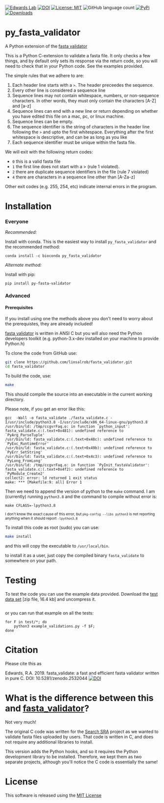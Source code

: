 [![Edwards Lab](https://img.shields.io/badge/Bioinformatics-EdwardsLab-03A9F4)](https://edwards.flinders.edu.au)
[![DOI](https://www.zenodo.org/badge/270903677.svg)](https://www.zenodo.org/badge/latestdoi/270903677)
[![License: MIT](https://img.shields.io/badge/License-MIT-yellow.svg)](https://opensource.org/licenses/MIT)
![GitHub language count](https://img.shields.io/github/languages/count/linsalrob/py_fasta_validator)
[![PyPi](https://img.shields.io/pypi/pyversions/py-fasta-validator.svg?style=flat-square&label=PyPi%20Versions)](https://pypi.org/project/py-fasta-validator/)
[![Downloads](https://img.shields.io/github/downloads/linsalrob/py_fasta_validator/total?style=flat-square)](https://github.com/linsalrob/py_fasta_validator/releases)

# py_fasta_validator

A Python extension of the [fasta validator](https://github.com/linsalrob/fasta_validator)

This is a Python C-extension to validate a fasta file. It only checks a few things, and by default only sets its response via the return code, so you will need to check that in your Python code. See the examples provided.

The simple rules that we adhere to are:

1. Each header line starts with a `>`. The header preceedes the sequence.
2. Every other line is considered a sequence line
3. Sequence lines may not contain whitespace, numbers, or non-sequence characters. In other words, they must only contain the characters [A-Z] and [a-z]
4. Sequence lines can end with a new line or return depending on whether you have edited this file on a mac, pc, or linux machine.
5. Sequence lines can be empty.
6. The sequence identifier is the string of characters in the header line following the `>` and upto the first whitespace. Everything after the first whitespace is descriptive, and can be as long as you like
7. Each sequence identifier must be unique within the fasta file.

We will exit with the following return codes:

* `0` this is a valid fasta file
* `1` the first line does not start with a > (rule 1 violated).
* `2` there are duplicate sequence identifiers in the file (rule 7 violated)
* `4` there are characters in a sequence line other than [A-Za-z]

Other exit codes (e.g. 255, 254, etc) indicate internal errors in the program.

# Installation

### Everyone

_Recommended:_

Install with conda. This is the easiest way to install `py_fasta_validator` and the recommended method:

```command-line
conda install -c bioconda py_fasta_validator
```

_Alternate method:_

Install with pip:

```
pip install py-fasta-validator
```

### Advanced

#### Prerequisites

If you install using one the methods above you don't need to worry about the prerequistes, they are already included!

[fasta validator](https://github.com/linsalrob/fasta_validator) is written in ANSI C but you will also need the Python developers toolkit (e.g. python-3.x-dev installed on your machine to provide Python.h)


To clone the code from GitHub use:

```bash
git clone https://github.com/linsalrob/fasta_validator.git
cd fasta_validator
```

To build the code, use:

```bash
make
```

This should compile the source into an executable in the current working directory.

Please note, if you get an error like this:

```
gcc  -Wall -o fasta_validate ./fasta_validate.c -I/usr/include/python3.8 -I/usr/include/x86_64-linux-gnu/python3.8
/usr/bin/ld: /tmp/ccgvrFaq.o: in function `python_input':
fasta_validate.c:(.text+0x481): undefined reference to `PyArg_ParseTuple'
/usr/bin/ld: fasta_validate.c:(.text+0x48c): undefined reference to `PyExc_RuntimeError'
/usr/bin/ld: fasta_validate.c:(.text+0x49b): undefined reference to `PyErr_SetString'
/usr/bin/ld: fasta_validate.c:(.text+0x4c3): undefined reference to `PyLong_FromLong'
/usr/bin/ld: /tmp/ccgvrFaq.o: in function `PyInit_fastaValidator':
fasta_validate.c:(.text+0x4f2): undefined reference to `PyModule_Create2'
collect2: error: ld returned 1 exit status
make: *** [Makefile:9: all] Error 1
```

Then we need to append the version of python to the `make` command. I am (currently) running `python3.8` and the command to compile without error is:

```
make CFLAGS=-lpython3.8
```

<small>I don't know the exact cause of this error, but `pkg-config --libs python3` is not reporting anything when it should report `-lpython3.8`</small>

To install this code as root (sudo) you can use:

```bash
make install
```

and this will copy the executable to `/usr/local/bin`.

to install it as a user, just copy the compiled binary `fasta_validate` to somewhere on your path.


# Testing

To test the code you can use the example data provided. Download the [test data set](https://github.com/linsalrob/py_fasta_validator/raw/master/test.zip) [zip file, 16.4 kb] and uncompress it.

```

```

or you can run that example on all the tests:

```
for F in test/*; do
	python3 example_validations.py -f $F;
done
```


# Citation

Please cite this as 

Edwards, R.A. 2019. fasta_validate: a fast and efficient fasta validator written in pure C. DOI: 10.5281/zenodo.2532044
[![DOI](https://zenodo.org/badge/164130774.svg)](https://zenodo.org/badge/latestdoi/164130774)

# What is the difference between this and [fasta_validator](https://github.com/linsalrob/fasta_validator)?

Not very much!

The original C code was written for the [Search SRA](https://searchsra.org/) project as we wanted to validate fasta files uploaded by users. That code is written in C, and does not require any additional libraries to install.

This version adds the Python hooks, and so it requires the Python development library to be installed. Therefore, we kept them as two separate projects, although you'll notice the C code is essentially the same!

# License

This software is released using the [MIT License](LICENSE)



